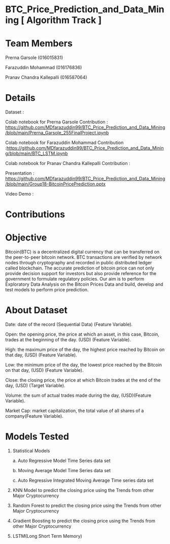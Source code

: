 # BTC_Price_Prediction_and_Data_Mining [ Algorithm Track ]

# Team Members

Prerna Garsole (016015831)

Farazuddin Mohammad (016176836)

Pranav Chandra Kallepalli (016587064)

# Details

Dataset : 

Colab notebook for Prerna Garsole  Contribution : https://github.com/MDfarazuddin99/BTC_Price_Prediction_and_Data_Mining/blob/main/Prerna_Garsole_255FinalProject.ipynb

Colab notebook for Farazuddin Mohammad Contribution :https://github.com/MDfarazuddin99/BTC_Price_Prediction_and_Data_Mining/blob/main/BTC_LSTM.ipynb

Colab notebook for Pranav Chandra Kallepalli Contribution : 

Presentation : https://github.com/MDfarazuddin99/BTC_Price_Prediction_and_Data_Mining/blob/main/Group18-BitcoinPricePrediction.pptx

Video Demo :

# Contributions 

# Objective 
Bitcoin(BTC) is a decentralized digital currency that can be transferred on the peer-to-peer bitcoin network. BTC transactions are verified by network nodes through cryptography and recorded in public distributed ledger called blockchain.
The accurate prediction of bitcoin price can not only provide decision support for investors but also provide reference for the government to formulate regulatory policies.
Our aim is to perform Exploratory Data Analysis on the Bitcoin Prices Data and build, develop and test models to perform price prediction.

# About Dataset

Date: date of the record (Sequential Data) (Feature Variable).

Open: the opening price, the price at which an asset, in this case, Bitcoin, trades at the beginning of the day. (USD) (Feature Variable).

High: the maximum price of the day, the highest price reached by Bitcoin on that day, (USD) (Feature Variable).

Low: the minimum price of the day, the lowest price reached by the Bitcoin on that day, (USD) (Feature Variable).

Close: the closing price, the price at which Bitcoin trades at the end of the day, (USD) (Target Variable).

Volume: the sum of actual trades made during the day, (USD)(Feature Variable).

Market Cap: market capitalization, the total value of all shares of a company(Feature Variable).

# Models Tested

1. Statistical Models

      a. Auto Regressive Model Time Series data set
  
      b. Moving Average Model Time Series data set
  
      c. Auto Regressive Integrated Moving Average Time series data set
  
2. KNN Model to predict the closing price using the Trends from other Major Cryptocurrency

3. Random Forest to predict the closing price using the Trends from other Major Cryptocurrency

4. Gradient Boosting to predict the closing price using the Trends from other Major Cryptocurrency

5. LSTM(Long Short Term Memory)





